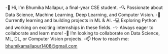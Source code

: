 
-👋 Hi, I’m Bhumika Mallapur, a final-year CSE student.
-🔍 Passionate about Data Science, Machine Learning, Deep Learning, and Computer Vision.
-🚀 Currently learning and building projects in ML & AI.
-💻 Exploring Python and working on exciting internships in these fields.
-✨ Always eager to collaborate and learn more!
-👯 I’m looking to collaborate on Data Science, ML, DL, or Computer Vision projects.
-📫 How to reach me: bhumikamallapur1408@gmail.com
